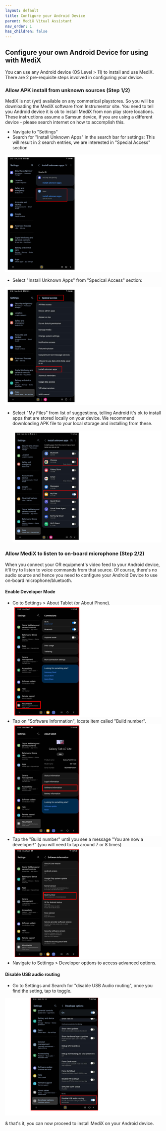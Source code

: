```yaml
---
layout: default
title: Configure your Android Device
parent: MediX Vitual Assistant
nav_order: 1
has_children: false
---
```


## Configure your own Android Device for using with MediX

You can use any Android device (OS Level > 11) to install and use MediX. There are 2 pre-requisite steps involved in configuring your device.

### Allow APK install from unknown sources (Step 1/2)

MediX is not (yet) available on any commerical playstores. So you will be downloading the MediX software from Instrumentor site. You need to tell you Android device it is ok to install MediX from non play store locations. These instructions assume a Samsun device, if you are using a different device - please search internet on how to accomplish this.

- Navigate to "Settings"
- Search for "Install Unknown Apps" in the search bar for settings: This will result in 2 search entries, we are interested in "Special Access" section

![Settings](/assets/images/medix/unknown-app-suggestions.png)

- Select "Install Unknown Apps" from "Specical Access" section:

![SpecialAccess](/assets/images/medix/special-access-unknown-apps.png)

- Select "My Files" from list of suggestions, telling Android it's ok to install apps that are stored locally on your device. We recommend downloading APK file to your local storage and installing from these.

  ![LocationSuggestions](/assets/images/medix/unknown-apps-selections.png)

### Allow MediX to listen to on-board microphone (Step 2/2)

When you connect your OR equipment's video feed to your Android device, it'll try to listen to voice commands from that source. Of course, there's no audio source and hence you need to configure your Android Device to use on-board microphone/bluetooth.

#### Enable Developer Mode

- Go to Settings > About Tablet (or About Phone).
  ![AboutTablet](/assets/images/medix/about-tablet.png)
- Tap on "Software Information", locate item called "Build number".
  ![SoftwareInformation](/assets/images/medix/software-information.png)
- Tap the "Build number" until you see a message "You are now a developer!" (you will need to tap around 7 or 8 times)
  ![BuildNumber](/assets/images/medix/build-number.png)
- Navigate to Settings > Developer options to access advanced options.

#### Disable USB audio routing

- Go to Settings and Search for "disable USB Audio routing", once you find the seting, tap to toggle.

![disable_audio_routing](/assets/images/medix/medix-disable-audio-routing.png)

& that's it, you can now proceed to install MediX on your Android device.
